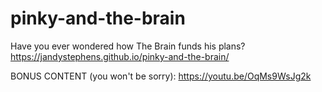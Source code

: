 # pinky-and-the-brain

Have you ever wondered how The Brain funds his plans? 
https://jandystephens.github.io/pinky-and-the-brain/

BONUS CONTENT (you won't be sorry): https://youtu.be/OqMs9WsJg2k